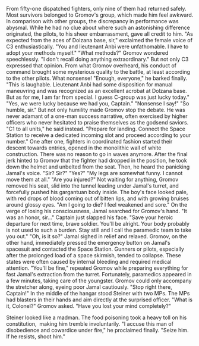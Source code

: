 From fifty-one dispatched fighters, only nine of them had returned safely. Most survivors belonged to Gromov's group, which made him feel awkward.
In comparison with other groups, the discrepancy in performance was abysmal.
While he had no clue about where such an astonishing difference originated, the pilots, to his sheer embarrassment, gave all credit to him.
"As expected from the aces of Dolzana base, sir," exclaimed the female voice of C3 enthusiastically. "You and lieutenant Anbi were unfathomable. I have to adopt your methods myself."
"What methods?" Gromov wondered speechlessly. "I don't recall doing anything extraordinary."
But not only C3 expressed that opinion. From what Gromov overheard, his conduct of command brought some mysterious quality to the battle, at least according to the other pilots. What nonsense!
"Enough, everyone," he barked finally. "This is laughable. Lieutenant Anbi had some disposition for manual maneuvring and was recognized as an excellent acrobat at Dolzana base. But as for me, I am far from special. I guess C-group was just lucky today."
"Yes, we were lucky because we had you, Captain."
"Nonsense I say!"
"So humble, sir."
But not only humility made Gromov stop the debate. He was never adamant of a one-man success narrative, often exercised by higher officers who never hesitated to praise themselves as the godsend saviors.
"C1 to all units," he said instead. "Prepare for landing. Connect the Space Station to receive a dedicated incoming slot and proceed according to your number."
One after one, fighters in coordinated fashion started their descent towards entries, opened in the monolithic wall of white construction. There was no reason to go in waves anymore.
After the final jerk hinted to Gromov that the fighter had dropped in the position, he took down the helmet and unbelted from the seat. Then, he heard the panicking Jamal's voice.
"Sir? Sir?"
"Yes?"
"My legs are somewhat funny. I cannot move them at all."
"Are you injured?"
Not waiting for anything, Gromov removed his seat, slid into the tunnel leading under Jamal's turret, and forcefully pushed his gargantuan body inside.
The boy's face looked pale, with red drops of blood coming out of bitten lips, and with growing bruises around glossy eyes.
"Am I going to die? I feel weakened and sore."
On the verge of losing his consciousness, Jamal searched for Gromov's hand. "It was an honor, sir..."
Captain just slapped his face.
"Save your heroic departure for next time, brave soldier. You'll be alright. Your body probably is not used to such a burden. Stay still and I call the paramedic team to take you out."
"Oh, is it so?"
Jamal sighed in relief and relaxed. Gromov, on the other hand, immediately pressed the emergency button on Jamal's spacesuit and contacted the Space Station.
Gunners or pilots, especially after the prolonged load of a space skirmish, tended to collapse. These states were often caused by internal bleeding and required medical attention.
"You'll be fine," repeated Gromov while preparing everything for fast Jamal's extraction from the turret. Fortunately, paramedics appeared in a few minutes, taking care of the youngster.
Gromov could only accompany the stretcher along, eyeing poor Jamal cautiously.
"Stop right there, Captain!"
In the middle of the hangar stood Steiner with two MPs. The MPs had blasters in their hands and aim directly at the surprised officer.
"What is it, Colonel?" Gromov asked. "Have you lost your mind completely?"

Steiner looked like a madman. The food poisoning took a heavy toll on his constitution,  making him tremble involuntarily.
"I accuse this man of disobedience and cowardice under fire," he proclaimed finally. "Seize him. If he resists, shoot him."


